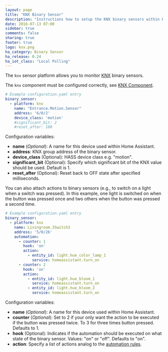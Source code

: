 ```yaml
---
layout: page
title: "KNX Binary Sensor"
description: "Instructions how to setup the KNX binary sensors within Home Assistant."
date: 2016-07-13 07:00
sidebar: true
comments: false
sharing: true
footer: true
logo: knx.png
ha_category: Binary Sensor
ha_release: 0.24
ha_iot_class: "Local Polling"
---
```


The `knx` sensor platform allows you to monitor [KNX](http://www.knx.org) binary sensors.

The `knx` component must be configured correctly, see [KNX Component](/components/knx).

```yaml
# Example configuration.yaml entry
binary_sensor:
  - platform: knx
    name: "Entrance.Motion.Sensor"
    address: '6/0/2'
    device_class: 'motion'
    #significant_bit: 2
    #reset_after: 100
```

Configuration variables:

- **name** (*Optional*): A name for this device used within Home Assistant.
- **address**: KNX group address of the binary sensor.
- **device_class** (Optional): HASS device class e.g. "motion".
- **significant_bit** (Optional): Specify which significant bit of the KNX value should be used. Default is 1.
- **reset_after** (Optional): Reset back to OFF state after specified milliseconds.

You can also attach actions to binary sensors (e.g., to switch on a light when a switch was pressed). In this example, one light is switched on when the button was pressed once and two others when the button was pressed a second time.

```yaml
# Example configuration.yaml entry
binary_sensor:
  - platform: knx
    name: Livingroom.3Switch3
    address: '5/0/26'
    automation:
      - counter: 1
        hook: 'on'
        action:
          - entity_id: light.hue_color_lamp_1
            service: homeassistant.turn_on
      - counter: 2
        hook: 'on'
        action:
          - entity_id: light.hue_bloom_1
            service: homeassistant.turn_on
          - entity_id: light.hue_bloom_2
            service: homeassistant.turn_on
```

Configuration variables:

- **name** (*Optional*): A name for this device used within Home Assistant.
- **counter** (*Optional*): Set to 2 if your only want the action to be executed if the button was pressed twice. To 3 for three times button pressed. Defaults to 1.
- **hook** (Optional): Indicates if the automation should be executed on what state of the binary sensor. Values: "on" or "off". Defaults to "on".
- **action**: Specify a list of actions analog to the [automation rules](/docs/automation/action/).

